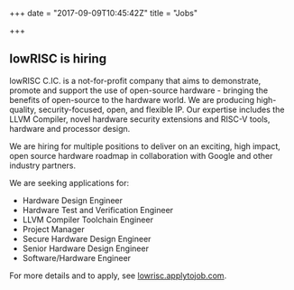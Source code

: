 +++
date = "2017-09-09T10:45:42Z"
title = "Jobs"

+++

## lowRISC is hiring

lowRISC C.IC. is a not-for-profit company that aims to demonstrate,
promote and support the use of open-source hardware - bringing the
benefits of open-source to the hardware world. We are producing
high-quality, security-focused, open, and flexible IP. Our expertise
includes the LLVM Compiler, novel hardware security extensions and
RISC-V tools, hardware and processor design.

We are hiring for multiple positions to deliver on an exciting, high
impact, open source hardware roadmap in collaboration with Google and
other industry partners.

We are seeking applications for:

* Hardware Design Engineer
* Hardware Test and Verification Engineer
* LLVM Compiler Toolchain Engineer
* Project Manager
* Secure Hardware Design Engineer
* Senior Hardware Design Engineer
* Software/Hardware Engineer

For more details and to apply, see
[lowrisc.applytojob.com](https://lowrisc.applytojob.com/).
